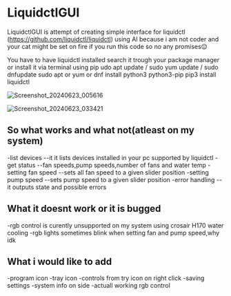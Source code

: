 # LiquidctlGUI
LiquidctlGUI is attempt of creating simple interface for liquidctl (https://github.com/liquidctl/liquidctl) using AI 
because i am not coder and your cat might be set on fire if you run this code so no any promises😉

You have to have liquidctl installed search it trough your package manager or install it via terminal using pip
udo apt update  /  sudo yum update  /  sudo dnfupdate
sudo apt or yum or dnf install python3 python3-pip
pip3 install liquidctl


![Screenshot_20240623_005616](https://github.com/NeleBiH/LiquidctlGUI/assets/86635498/f120e303-b2cd-4337-9431-1b435be0bce1)

![Screenshot_20240623_033421](https://github.com/NeleBiH/LiquidctlGUI/assets/86635498/a176cbe7-764d-4551-9815-16311d475166)

So what works and what not(atleast on my system)
----------------------------------------------------------------------------------
-list devices  --it it lists devices installed in your pc supported by liquidctl
-get status     --fan speeds,pump speeds,number of fans and water temp
-setting fan speed   --sets all fan speed to a given slider position
-setting pump speed  --sets pump speed to a given slider position
-error handling --it outputs state and possible errors

What it doesnt work or it is bugged
---------------------------------------------------------------------------------
-rgb control is curently unsupported on my system using crosair H170 water cooling
-rgb lights sometimes blink when setting fan and pump speed,why idk

What i would like to add
--------------------------------------
-program icon
-tray icon
-controls from try icon on right click
-saving settings
-system info on side
-actuall working rgb control 




